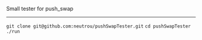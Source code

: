 Small tester for push_swap

<hr>
<code>git clone git@github.com:neutrou/pushSwapTester.git</code>
<code>cd pushSwapTester</code>
<code>./run <amount of numbers> <max amount of operations></code>
